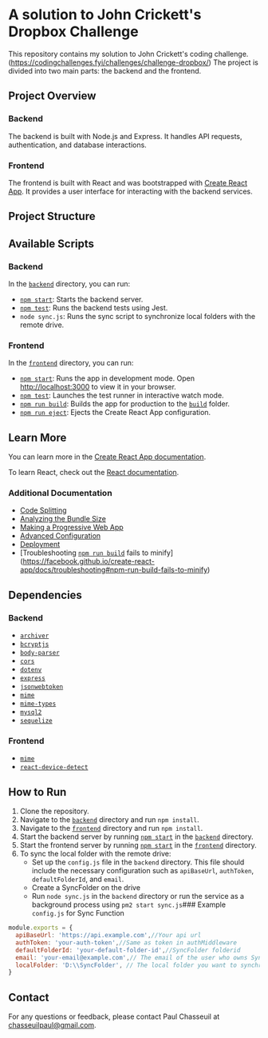 # A solution to John Crickett's Dropbox Challenge

This repository contains my solution to John Crickett's coding challenge.
(https://codingchallenges.fyi/challenges/challenge-dropbox/)
 The project is divided into two main parts: the backend and the frontend.
  
## Project Overview

### Backend

The backend is built with Node.js and Express. It handles API requests, authentication, and database interactions.

### Frontend

The frontend is built with React and was bootstrapped with [Create React App](https://github.com/facebook/create-react-app). It provides a user interface for interacting with the backend services.

## Project Structure



## Available Scripts

### Backend

In the [`backend`](command:_github.copilot.openRelativePath?%5B%7B%22scheme%22%3A%22file%22%2C%22authority%22%3A%22%22%2C%22path%22%3A%22%2Fc%3A%2FUsers%2Fpaulc%2Fsource%2Frepos%2Fpbox%2Fbackend%22%2C%22query%22%3A%22%22%2C%22fragment%22%3A%22%22%7D%5D "c:\Users\paulc\source\repos\pbox\backend") directory, you can run:

- [`npm start`](command:_github.copilot.openSymbolFromReferences?%5B%22npm%20start%22%2C%5B%7B%22uri%22%3A%7B%22%24mid%22%3A1%2C%22fsPath%22%3A%22c%3A%5C%5CUsers%5C%5Cpaulc%5C%5Csource%5C%5Crepos%5C%5Cpbox%5C%5Cbackend%5C%5Cpackage.json%22%2C%22_sep%22%3A1%2C%22external%22%3A%22file%3A%2F%2F%2Fc%253A%2FUsers%2Fpaulc%2Fsource%2Frepos%2Fpbox%2Fbackend%2Fpackage.json%22%2C%22path%22%3A%22%2Fc%3A%2FUsers%2Fpaulc%2Fsource%2Frepos%2Fpbox%2Fbackend%2Fpackage.json%22%2C%22scheme%22%3A%22file%22%7D%2C%22pos%22%3A%7B%22line%22%3A6%2C%22character%22%3A5%7D%7D%2C%7B%22uri%22%3A%7B%22%24mid%22%3A1%2C%22fsPath%22%3A%22c%3A%5C%5CUsers%5C%5Cpaulc%5C%5Csource%5C%5Crepos%5C%5Cpbox%5C%5Cfrontend%5C%5CREADME.md%22%2C%22_sep%22%3A1%2C%22external%22%3A%22file%3A%2F%2F%2Fc%253A%2FUsers%2Fpaulc%2Fsource%2Frepos%2Fpbox%2Ffrontend%2FREADME.md%22%2C%22path%22%3A%22%2Fc%3A%2FUsers%2Fpaulc%2Fsource%2Frepos%2Fpbox%2Ffrontend%2FREADME.md%22%2C%22scheme%22%3A%22file%22%7D%2C%22pos%22%3A%7B%22line%22%3A8%2C%22character%22%3A9%7D%7D%2C%7B%22uri%22%3A%7B%22%24mid%22%3A1%2C%22fsPath%22%3A%22c%3A%5C%5CUsers%5C%5Cpaulc%5C%5Csource%5C%5Crepos%5C%5Cpbox%5C%5Cfrontend%5C%5Csrc%5C%5Cindex.js%22%2C%22_sep%22%3A1%2C%22external%22%3A%22file%3A%2F%2F%2Fc%253A%2FUsers%2Fpaulc%2Fsource%2Frepos%2Fpbox%2Ffrontend%2Fsrc%2Findex.js%22%2C%22path%22%3A%22%2Fc%3A%2FUsers%2Fpaulc%2Fsource%2Frepos%2Fpbox%2Ffrontend%2Fsrc%2Findex.js%22%2C%22scheme%22%3A%22file%22%7D%2C%22pos%22%3A%7B%22line%22%3A15%2C%22character%22%3A18%7D%7D%5D%5D "Go to definition"): Starts the backend server.
- [`npm test`](command:_github.copilot.openSymbolFromReferences?%5B%22npm%20test%22%2C%5B%7B%22uri%22%3A%7B%22%24mid%22%3A1%2C%22fsPath%22%3A%22c%3A%5C%5CUsers%5C%5Cpaulc%5C%5Csource%5C%5Crepos%5C%5Cpbox%5C%5Cbackend%5C%5Cpackage.json%22%2C%22_sep%22%3A1%2C%22external%22%3A%22file%3A%2F%2F%2Fc%253A%2FUsers%2Fpaulc%2Fsource%2Frepos%2Fpbox%2Fbackend%2Fpackage.json%22%2C%22path%22%3A%22%2Fc%3A%2FUsers%2Fpaulc%2Fsource%2Frepos%2Fpbox%2Fbackend%2Fpackage.json%22%2C%22scheme%22%3A%22file%22%7D%2C%22pos%22%3A%7B%22line%22%3A5%2C%22character%22%3A5%7D%7D%2C%7B%22uri%22%3A%7B%22%24mid%22%3A1%2C%22fsPath%22%3A%22c%3A%5C%5CUsers%5C%5Cpaulc%5C%5Csource%5C%5Crepos%5C%5Cpbox%5C%5Cfrontend%5C%5CREADME.md%22%2C%22_sep%22%3A1%2C%22external%22%3A%22file%3A%2F%2F%2Fc%253A%2FUsers%2Fpaulc%2Fsource%2Frepos%2Fpbox%2Ffrontend%2FREADME.md%22%2C%22path%22%3A%22%2Fc%3A%2FUsers%2Fpaulc%2Fsource%2Frepos%2Fpbox%2Ffrontend%2FREADME.md%22%2C%22scheme%22%3A%22file%22%7D%2C%22pos%22%3A%7B%22line%22%3A16%2C%22character%22%3A9%7D%7D%5D%5D "Go to definition"): Runs the backend tests using Jest.
- `node sync.js`: Runs the sync script to synchronize local folders with the remote drive.


### Frontend

In the [`frontend`](command:_github.copilot.openRelativePath?%5B%7B%22scheme%22%3A%22file%22%2C%22authority%22%3A%22%22%2C%22path%22%3A%22%2Fc%3A%2FUsers%2Fpaulc%2Fsource%2Frepos%2Fpbox%2Ffrontend%22%2C%22query%22%3A%22%22%2C%22fragment%22%3A%22%22%7D%5D "c:\Users\paulc\source\repos\pbox\frontend") directory, you can run:

- [`npm start`](command:_github.copilot.openSymbolFromReferences?%5B%22npm%20start%22%2C%5B%7B%22uri%22%3A%7B%22%24mid%22%3A1%2C%22fsPath%22%3A%22c%3A%5C%5CUsers%5C%5Cpaulc%5C%5Csource%5C%5Crepos%5C%5Cpbox%5C%5Cbackend%5C%5Cpackage.json%22%2C%22_sep%22%3A1%2C%22external%22%3A%22file%3A%2F%2F%2Fc%253A%2FUsers%2Fpaulc%2Fsource%2Frepos%2Fpbox%2Fbackend%2Fpackage.json%22%2C%22path%22%3A%22%2Fc%3A%2FUsers%2Fpaulc%2Fsource%2Frepos%2Fpbox%2Fbackend%2Fpackage.json%22%2C%22scheme%22%3A%22file%22%7D%2C%22pos%22%3A%7B%22line%22%3A6%2C%22character%22%3A5%7D%7D%2C%7B%22uri%22%3A%7B%22%24mid%22%3A1%2C%22fsPath%22%3A%22c%3A%5C%5CUsers%5C%5Cpaulc%5C%5Csource%5C%5Crepos%5C%5Cpbox%5C%5Cfrontend%5C%5CREADME.md%22%2C%22_sep%22%3A1%2C%22external%22%3A%22file%3A%2F%2F%2Fc%253A%2FUsers%2Fpaulc%2Fsource%2Frepos%2Fpbox%2Ffrontend%2FREADME.md%22%2C%22path%22%3A%22%2Fc%3A%2FUsers%2Fpaulc%2Fsource%2Frepos%2Fpbox%2Ffrontend%2FREADME.md%22%2C%22scheme%22%3A%22file%22%7D%2C%22pos%22%3A%7B%22line%22%3A8%2C%22character%22%3A9%7D%7D%2C%7B%22uri%22%3A%7B%22%24mid%22%3A1%2C%22fsPath%22%3A%22c%3A%5C%5CUsers%5C%5Cpaulc%5C%5Csource%5C%5Crepos%5C%5Cpbox%5C%5Cfrontend%5C%5Csrc%5C%5Cindex.js%22%2C%22_sep%22%3A1%2C%22external%22%3A%22file%3A%2F%2F%2Fc%253A%2FUsers%2Fpaulc%2Fsource%2Frepos%2Fpbox%2Ffrontend%2Fsrc%2Findex.js%22%2C%22path%22%3A%22%2Fc%3A%2FUsers%2Fpaulc%2Fsource%2Frepos%2Fpbox%2Ffrontend%2Fsrc%2Findex.js%22%2C%22scheme%22%3A%22file%22%7D%2C%22pos%22%3A%7B%22line%22%3A15%2C%22character%22%3A18%7D%7D%5D%5D "Go to definition"): Runs the app in development mode. Open [http://localhost:3000](http://localhost:3000) to view it in your browser.
- [`npm test`](command:_github.copilot.openSymbolFromReferences?%5B%22npm%20test%22%2C%5B%7B%22uri%22%3A%7B%22%24mid%22%3A1%2C%22fsPath%22%3A%22c%3A%5C%5CUsers%5C%5Cpaulc%5C%5Csource%5C%5Crepos%5C%5Cpbox%5C%5Cbackend%5C%5Cpackage.json%22%2C%22_sep%22%3A1%2C%22external%22%3A%22file%3A%2F%2F%2Fc%253A%2FUsers%2Fpaulc%2Fsource%2Frepos%2Fpbox%2Fbackend%2Fpackage.json%22%2C%22path%22%3A%22%2Fc%3A%2FUsers%2Fpaulc%2Fsource%2Frepos%2Fpbox%2Fbackend%2Fpackage.json%22%2C%22scheme%22%3A%22file%22%7D%2C%22pos%22%3A%7B%22line%22%3A5%2C%22character%22%3A5%7D%7D%2C%7B%22uri%22%3A%7B%22%24mid%22%3A1%2C%22fsPath%22%3A%22c%3A%5C%5CUsers%5C%5Cpaulc%5C%5Csource%5C%5Crepos%5C%5Cpbox%5C%5Cfrontend%5C%5CREADME.md%22%2C%22_sep%22%3A1%2C%22external%22%3A%22file%3A%2F%2F%2Fc%253A%2FUsers%2Fpaulc%2Fsource%2Frepos%2Fpbox%2Ffrontend%2FREADME.md%22%2C%22path%22%3A%22%2Fc%3A%2FUsers%2Fpaulc%2Fsource%2Frepos%2Fpbox%2Ffrontend%2FREADME.md%22%2C%22scheme%22%3A%22file%22%7D%2C%22pos%22%3A%7B%22line%22%3A16%2C%22character%22%3A9%7D%7D%5D%5D "Go to definition"): Launches the test runner in interactive watch mode.
- [`npm run build`](command:_github.copilot.openSymbolFromReferences?%5B%22npm%20run%20build%22%2C%5B%7B%22uri%22%3A%7B%22%24mid%22%3A1%2C%22fsPath%22%3A%22c%3A%5C%5CUsers%5C%5Cpaulc%5C%5Csource%5C%5Crepos%5C%5Cpbox%5C%5Cfrontend%5C%5CREADME.md%22%2C%22_sep%22%3A1%2C%22external%22%3A%22file%3A%2F%2F%2Fc%253A%2FUsers%2Fpaulc%2Fsource%2Frepos%2Fpbox%2Ffrontend%2FREADME.md%22%2C%22path%22%3A%22%2Fc%3A%2FUsers%2Fpaulc%2Fsource%2Frepos%2Fpbox%2Ffrontend%2FREADME.md%22%2C%22scheme%22%3A%22file%22%7D%2C%22pos%22%3A%7B%22line%22%3A21%2C%22character%22%3A13%7D%7D%5D%5D "Go to definition"): Builds the app for production to the [`build`](command:_github.copilot.openSymbolFromReferences?%5B%22build%22%2C%5B%7B%22uri%22%3A%7B%22%24mid%22%3A1%2C%22fsPath%22%3A%22c%3A%5C%5CUsers%5C%5Cpaulc%5C%5Csource%5C%5Crepos%5C%5Cpbox%5C%5Cfrontend%5C%5CREADME.md%22%2C%22_sep%22%3A1%2C%22external%22%3A%22file%3A%2F%2F%2Fc%253A%2FUsers%2Fpaulc%2Fsource%2Frepos%2Fpbox%2Ffrontend%2FREADME.md%22%2C%22path%22%3A%22%2Fc%3A%2FUsers%2Fpaulc%2Fsource%2Frepos%2Fpbox%2Ffrontend%2FREADME.md%22%2C%22scheme%22%3A%22file%22%7D%2C%22pos%22%3A%7B%22line%22%3A21%2C%22character%22%3A13%7D%7D%5D%5D "Go to definition") folder.
- [`npm run eject`](command:_github.copilot.openSymbolFromReferences?%5B%22npm%20run%20eject%22%2C%5B%7B%22uri%22%3A%7B%22%24mid%22%3A1%2C%22fsPath%22%3A%22c%3A%5C%5CUsers%5C%5Cpaulc%5C%5Csource%5C%5Crepos%5C%5Cpbox%5C%5Cfrontend%5C%5CREADME.md%22%2C%22_sep%22%3A1%2C%22external%22%3A%22file%3A%2F%2F%2Fc%253A%2FUsers%2Fpaulc%2Fsource%2Frepos%2Fpbox%2Ffrontend%2FREADME.md%22%2C%22path%22%3A%22%2Fc%3A%2FUsers%2Fpaulc%2Fsource%2Frepos%2Fpbox%2Ffrontend%2FREADME.md%22%2C%22scheme%22%3A%22file%22%7D%2C%22pos%22%3A%7B%22line%22%3A31%2C%22character%22%3A13%7D%7D%5D%5D "Go to definition"): Ejects the Create React App configuration.

## Learn More

You can learn more in the [Create React App documentation](https://facebook.github.io/create-react-app/docs/getting-started).

To learn React, check out the [React documentation](https://reactjs.org/).

### Additional Documentation

- [Code Splitting](https://facebook.github.io/create-react-app/docs/code-splitting)
- [Analyzing the Bundle Size](https://facebook.github.io/create-react-app/docs/analyzing-the-bundle-size)
- [Making a Progressive Web App](https://facebook.github.io/create-react-app/docs/making-a-progressive-web-app)
- [Advanced Configuration](https://facebook.github.io/create-react-app/docs/advanced-configuration)
- [Deployment](https://facebook.github.io/create-react-app/docs/deployment)
- [Troubleshooting [`npm run build`](command:_github.copilot.openSymbolFromReferences?%5B%22npm%20run%20build%22%2C%5B%7B%22uri%22%3A%7B%22%24mid%22%3A1%2C%22fsPath%22%3A%22c%3A%5C%5CUsers%5C%5Cpaulc%5C%5Csource%5C%5Crepos%5C%5Cpbox%5C%5Cfrontend%5C%5CREADME.md%22%2C%22_sep%22%3A1%2C%22external%22%3A%22file%3A%2F%2F%2Fc%253A%2FUsers%2Fpaulc%2Fsource%2Frepos%2Fpbox%2Ffrontend%2FREADME.md%22%2C%22path%22%3A%22%2Fc%3A%2FUsers%2Fpaulc%2Fsource%2Frepos%2Fpbox%2Ffrontend%2FREADME.md%22%2C%22scheme%22%3A%22file%22%7D%2C%22pos%22%3A%7B%22line%22%3A21%2C%22character%22%3A13%7D%7D%5D%5D "Go to definition") fails to minify](https://facebook.github.io/create-react-app/docs/troubleshooting#npm-run-build-fails-to-minify)

## Dependencies

### Backend

- [`archiver`](command:_github.copilot.openSymbolFromReferences?%5B%22archiver%22%2C%5B%7B%22uri%22%3A%7B%22%24mid%22%3A1%2C%22fsPath%22%3A%22c%3A%5C%5CUsers%5C%5Cpaulc%5C%5Csource%5C%5Crepos%5C%5Cpbox%5C%5Cbackend%5C%5Cpackage.json%22%2C%22_sep%22%3A1%2C%22external%22%3A%22file%3A%2F%2F%2Fc%253A%2FUsers%2Fpaulc%2Fsource%2Frepos%2Fpbox%2Fbackend%2Fpackage.json%22%2C%22path%22%3A%22%2Fc%3A%2FUsers%2Fpaulc%2Fsource%2Frepos%2Fpbox%2Fbackend%2Fpackage.json%22%2C%22scheme%22%3A%22file%22%7D%2C%22pos%22%3A%7B%22line%22%3A12%2C%22character%22%3A5%7D%7D%5D%5D "Go to definition")
- [`bcryptjs`](command:_github.copilot.openSymbolFromReferences?%5B%22bcryptjs%22%2C%5B%7B%22uri%22%3A%7B%22%24mid%22%3A1%2C%22fsPath%22%3A%22c%3A%5C%5CUsers%5C%5Cpaulc%5C%5Csource%5C%5Crepos%5C%5Cpbox%5C%5Cbackend%5C%5Cpackage.json%22%2C%22_sep%22%3A1%2C%22external%22%3A%22file%3A%2F%2F%2Fc%253A%2FUsers%2Fpaulc%2Fsource%2Frepos%2Fpbox%2Fbackend%2Fpackage.json%22%2C%22path%22%3A%22%2Fc%3A%2FUsers%2Fpaulc%2Fsource%2Frepos%2Fpbox%2Fbackend%2Fpackage.json%22%2C%22scheme%22%3A%22file%22%7D%2C%22pos%22%3A%7B%22line%22%3A13%2C%22character%22%3A5%7D%7D%5D%5D "Go to definition")
- [`body-parser`](command:_github.copilot.openSymbolFromReferences?%5B%22body-parser%22%2C%5B%7B%22uri%22%3A%7B%22%24mid%22%3A1%2C%22fsPath%22%3A%22c%3A%5C%5CUsers%5C%5Cpaulc%5C%5Csource%5C%5Crepos%5C%5Cpbox%5C%5Cbackend%5C%5Cpackage.json%22%2C%22_sep%22%3A1%2C%22external%22%3A%22file%3A%2F%2F%2Fc%253A%2FUsers%2Fpaulc%2Fsource%2Frepos%2Fpbox%2Fbackend%2Fpackage.json%22%2C%22path%22%3A%22%2Fc%3A%2FUsers%2Fpaulc%2Fsource%2Frepos%2Fpbox%2Fbackend%2Fpackage.json%22%2C%22scheme%22%3A%22file%22%7D%2C%22pos%22%3A%7B%22line%22%3A14%2C%22character%22%3A5%7D%7D%5D%5D "Go to definition")
- [`cors`](command:_github.copilot.openSymbolFromReferences?%5B%22cors%22%2C%5B%7B%22uri%22%3A%7B%22%24mid%22%3A1%2C%22fsPath%22%3A%22c%3A%5C%5CUsers%5C%5Cpaulc%5C%5Csource%5C%5Crepos%5C%5Cpbox%5C%5Cbackend%5C%5Cpackage.json%22%2C%22_sep%22%3A1%2C%22external%22%3A%22file%3A%2F%2F%2Fc%253A%2FUsers%2Fpaulc%2Fsource%2Frepos%2Fpbox%2Fbackend%2Fpackage.json%22%2C%22path%22%3A%22%2Fc%3A%2FUsers%2Fpaulc%2Fsource%2Frepos%2Fpbox%2Fbackend%2Fpackage.json%22%2C%22scheme%22%3A%22file%22%7D%2C%22pos%22%3A%7B%22line%22%3A15%2C%22character%22%3A5%7D%7D%5D%5D "Go to definition")
- [`dotenv`](command:_github.copilot.openSymbolFromReferences?%5B%22dotenv%22%2C%5B%7B%22uri%22%3A%7B%22%24mid%22%3A1%2C%22fsPath%22%3A%22c%3A%5C%5CUsers%5C%5Cpaulc%5C%5Csource%5C%5Crepos%5C%5Cpbox%5C%5Cbackend%5C%5Cpackage.json%22%2C%22_sep%22%3A1%2C%22external%22%3A%22file%3A%2F%2F%2Fc%253A%2FUsers%2Fpaulc%2Fsource%2Frepos%2Fpbox%2Fbackend%2Fpackage.json%22%2C%22path%22%3A%22%2Fc%3A%2FUsers%2Fpaulc%2Fsource%2Frepos%2Fpbox%2Fbackend%2Fpackage.json%22%2C%22scheme%22%3A%22file%22%7D%2C%22pos%22%3A%7B%22line%22%3A16%2C%22character%22%3A5%7D%7D%5D%5D "Go to definition")
- [`express`](command:_github.copilot.openSymbolFromReferences?%5B%22express%22%2C%5B%7B%22uri%22%3A%7B%22%24mid%22%3A1%2C%22fsPath%22%3A%22c%3A%5C%5CUsers%5C%5Cpaulc%5C%5Csource%5C%5Crepos%5C%5Cpbox%5C%5Cbackend%5C%5Cpackage.json%22%2C%22_sep%22%3A1%2C%22external%22%3A%22file%3A%2F%2F%2Fc%253A%2FUsers%2Fpaulc%2Fsource%2Frepos%2Fpbox%2Fbackend%2Fpackage.json%22%2C%22path%22%3A%22%2Fc%3A%2FUsers%2Fpaulc%2Fsource%2Frepos%2Fpbox%2Fbackend%2Fpackage.json%22%2C%22scheme%22%3A%22file%22%7D%2C%22pos%22%3A%7B%22line%22%3A17%2C%22character%22%3A5%7D%7D%5D%5D "Go to definition")
- [`jsonwebtoken`](command:_github.copilot.openSymbolFromReferences?%5B%22jsonwebtoken%22%2C%5B%7B%22uri%22%3A%7B%22%24mid%22%3A1%2C%22fsPath%22%3A%22c%3A%5C%5CUsers%5C%5Cpaulc%5C%5Csource%5C%5Crepos%5C%5Cpbox%5C%5Cbackend%5C%5Cpackage.json%22%2C%22_sep%22%3A1%2C%22external%22%3A%22file%3A%2F%2F%2Fc%253A%2FUsers%2Fpaulc%2Fsource%2Frepos%2Fpbox%2Fbackend%2Fpackage.json%22%2C%22path%22%3A%22%2Fc%3A%2FUsers%2Fpaulc%2Fsource%2Frepos%2Fpbox%2Fbackend%2Fpackage.json%22%2C%22scheme%22%3A%22file%22%7D%2C%22pos%22%3A%7B%22line%22%3A18%2C%22character%22%3A5%7D%7D%5D%5D "Go to definition")
- [`mime`](command:_github.copilot.openSymbolFromReferences?%5B%22mime%22%2C%5B%7B%22uri%22%3A%7B%22%24mid%22%3A1%2C%22fsPath%22%3A%22c%3A%5C%5CUsers%5C%5Cpaulc%5C%5Csource%5C%5Crepos%5C%5Cpbox%5C%5Cbackend%5C%5Cpackage.json%22%2C%22_sep%22%3A1%2C%22external%22%3A%22file%3A%2F%2F%2Fc%253A%2FUsers%2Fpaulc%2Fsource%2Frepos%2Fpbox%2Fbackend%2Fpackage.json%22%2C%22path%22%3A%22%2Fc%3A%2FUsers%2Fpaulc%2Fsource%2Frepos%2Fpbox%2Fbackend%2Fpackage.json%22%2C%22scheme%22%3A%22file%22%7D%2C%22pos%22%3A%7B%22line%22%3A19%2C%22character%22%3A5%7D%7D%2C%7B%22uri%22%3A%7B%22%24mid%22%3A1%2C%22fsPath%22%3A%22c%3A%5C%5CUsers%5C%5Cpaulc%5C%5Csource%5C%5Crepos%5C%5Cpbox%5C%5Cpackage.json%22%2C%22_sep%22%3A1%2C%22external%22%3A%22file%3A%2F%2F%2Fc%253A%2FUsers%2Fpaulc%2Fsource%2Frepos%2Fpbox%2Fpackage.json%22%2C%22path%22%3A%22%2Fc%3A%2FUsers%2Fpaulc%2Fsource%2Frepos%2Fpbox%2Fpackage.json%22%2C%22scheme%22%3A%22file%22%7D%2C%22pos%22%3A%7B%22line%22%3A2%2C%22character%22%3A5%7D%7D%5D%5D "Go to definition")
- [`mime-types`](command:_github.copilot.openSymbolFromReferences?%5B%22mime-types%22%2C%5B%7B%22uri%22%3A%7B%22%24mid%22%3A1%2C%22fsPath%22%3A%22c%3A%5C%5CUsers%5C%5Cpaulc%5C%5Csource%5C%5Crepos%5C%5Cpbox%5C%5Cbackend%5C%5Cpackage.json%22%2C%22_sep%22%3A1%2C%22external%22%3A%22file%3A%2F%2F%2Fc%253A%2FUsers%2Fpaulc%2Fsource%2Frepos%2Fpbox%2Fbackend%2Fpackage.json%22%2C%22path%22%3A%22%2Fc%3A%2FUsers%2Fpaulc%2Fsource%2Frepos%2Fpbox%2Fbackend%2Fpackage.json%22%2C%22scheme%22%3A%22file%22%7D%2C%22pos%22%3A%7B%22line%22%3A20%2C%22character%22%3A5%7D%7D%5D%5D "Go to definition")
- [`mysql2`](command:_github.copilot.openSymbolFromReferences?%5B%22mysql2%22%2C%5B%7B%22uri%22%3A%7B%22%24mid%22%3A1%2C%22fsPath%22%3A%22c%3A%5C%5CUsers%5C%5Cpaulc%5C%5Csource%5C%5Crepos%5C%5Cpbox%5C%5Cbackend%5C%5Cpackage.json%22%2C%22_sep%22%3A1%2C%22external%22%3A%22file%3A%2F%2F%2Fc%253A%2FUsers%2Fpaulc%2Fsource%2Frepos%2Fpbox%2Fbackend%2Fpackage.json%22%2C%22path%22%3A%22%2Fc%3A%2FUsers%2Fpaulc%2Fsource%2Frepos%2Fpbox%2Fbackend%2Fpackage.json%22%2C%22scheme%22%3A%22file%22%7D%2C%22pos%22%3A%7B%22line%22%3A21%2C%22character%22%3A5%7D%7D%5D%5D "Go to definition")
- [`sequelize`](command:_github.copilot.openSymbolFromReferences?%5B%22sequelize%22%2C%5B%7B%22uri%22%3A%7B%22%24mid%22%3A1%2C%22fsPath%22%3A%22c%3A%5C%5CUsers%5C%5Cpaulc%5C%5Csource%5C%5Crepos%5C%5Cpbox%5C%5Cbackend%5C%5Cpackage.json%22%2C%22_sep%22%3A1%2C%22external%22%3A%22file%3A%2F%2F%2Fc%253A%2FUsers%2Fpaulc%2Fsource%2Frepos%2Fpbox%2Fbackend%2Fpackage.json%22%2C%22path%22%3A%22%2Fc%3A%2FUsers%2Fpaulc%2Fsource%2Frepos%2Fpbox%2Fbackend%2Fpackage.json%22%2C%22scheme%22%3A%22file%22%7D%2C%22pos%22%3A%7B%22line%22%3A22%2C%22character%22%3A5%7D%7D%5D%5D "Go to definition")

### Frontend

- [`mime`](command:_github.copilot.openSymbolFromReferences?%5B%22mime%22%2C%5B%7B%22uri%22%3A%7B%22%24mid%22%3A1%2C%22fsPath%22%3A%22c%3A%5C%5CUsers%5C%5Cpaulc%5C%5Csource%5C%5Crepos%5C%5Cpbox%5C%5Cbackend%5C%5Cpackage.json%22%2C%22_sep%22%3A1%2C%22external%22%3A%22file%3A%2F%2F%2Fc%253A%2FUsers%2Fpaulc%2Fsource%2Frepos%2Fpbox%2Fbackend%2Fpackage.json%22%2C%22path%22%3A%22%2Fc%3A%2FUsers%2Fpaulc%2Fsource%2Frepos%2Fpbox%2Fbackend%2Fpackage.json%22%2C%22scheme%22%3A%22file%22%7D%2C%22pos%22%3A%7B%22line%22%3A19%2C%22character%22%3A5%7D%7D%2C%7B%22uri%22%3A%7B%22%24mid%22%3A1%2C%22fsPath%22%3A%22c%3A%5C%5CUsers%5C%5Cpaulc%5C%5Csource%5C%5Crepos%5C%5Cpbox%5C%5Cpackage.json%22%2C%22_sep%22%3A1%2C%22external%22%3A%22file%3A%2F%2F%2Fc%253A%2FUsers%2Fpaulc%2Fsource%2Frepos%2Fpbox%2Fpackage.json%22%2C%22path%22%3A%22%2Fc%3A%2FUsers%2Fpaulc%2Fsource%2Frepos%2Fpbox%2Fpackage.json%22%2C%22scheme%22%3A%22file%22%7D%2C%22pos%22%3A%7B%22line%22%3A2%2C%22character%22%3A5%7D%7D%5D%5D "Go to definition")
- [`react-device-detect`](command:_github.copilot.openSymbolFromReferences?%5B%22react-device-detect%22%2C%5B%7B%22uri%22%3A%7B%22%24mid%22%3A1%2C%22fsPath%22%3A%22c%3A%5C%5CUsers%5C%5Cpaulc%5C%5Csource%5C%5Crepos%5C%5Cpbox%5C%5Cpackage.json%22%2C%22_sep%22%3A1%2C%22external%22%3A%22file%3A%2F%2F%2Fc%253A%2FUsers%2Fpaulc%2Fsource%2Frepos%2Fpbox%2Fpackage.json%22%2C%22path%22%3A%22%2Fc%3A%2FUsers%2Fpaulc%2Fsource%2Frepos%2Fpbox%2Fpackage.json%22%2C%22scheme%22%3A%22file%22%7D%2C%22pos%22%3A%7B%22line%22%3A3%2C%22character%22%3A5%7D%7D%5D%5D "Go to definition")

## How to Run

1. Clone the repository.
2. Navigate to the [`backend`](command:_github.copilot.openRelativePath?%5B%7B%22scheme%22%3A%22file%22%2C%22authority%22%3A%22%22%2C%22path%22%3A%22%2Fc%3A%2FUsers%2Fpaulc%2Fsource%2Frepos%2Fpbox%2Fbackend%22%2C%22query%22%3A%22%22%2C%22fragment%22%3A%22%22%7D%5D "c:\Users\paulc\source\repos\pbox\backend") directory and run `npm install`.
3. Navigate to the [`frontend`](command:_github.copilot.openRelativePath?%5B%7B%22scheme%22%3A%22file%22%2C%22authority%22%3A%22%22%2C%22path%22%3A%22%2Fc%3A%2FUsers%2Fpaulc%2Fsource%2Frepos%2Fpbox%2Ffrontend%22%2C%22query%22%3A%22%22%2C%22fragment%22%3A%22%22%7D%5D "c:\Users\paulc\source\repos\pbox\frontend") directory and run `npm install`.
4. Start the backend server by running [`npm start`](command:_github.copilot.openSymbolFromReferences?%5B%22npm%20start%22%2C%5B%7B%22uri%22%3A%7B%22%24mid%22%3A1%2C%22fsPath%22%3A%22c%3A%5C%5CUsers%5C%5Cpaulc%5C%5Csource%5C%5Crepos%5C%5Cpbox%5C%5Cbackend%5C%5Cpackage.json%22%2C%22_sep%22%3A1%2C%22external%22%3A%22file%3A%2F%2F%2Fc%253A%2FUsers%2Fpaulc%2Fsource%2Frepos%2Fpbox%2Fbackend%2Fpackage.json%22%2C%22path%22%3A%22%2Fc%3A%2FUsers%2Fpaulc%2Fsource%2Frepos%2Fpbox%2Fbackend%2Fpackage.json%22%2C%22scheme%22%3A%22file%22%7D%2C%22pos%22%3A%7B%22line%22%3A6%2C%22character%22%3A5%7D%7D%2C%7B%22uri%22%3A%7B%22%24mid%22%3A1%2C%22fsPath%22%3A%22c%3A%5C%5CUsers%5C%5Cpaulc%5C%5Csource%5C%5Crepos%5C%5Cpbox%5C%5Cfrontend%5C%5CREADME.md%22%2C%22_sep%22%3A1%2C%22external%22%3A%22file%3A%2F%2F%2Fc%253A%2FUsers%2Fpaulc%2Fsource%2Frepos%2Fpbox%2Ffrontend%2FREADME.md%22%2C%22path%22%3A%22%2Fc%3A%2FUsers%2Fpaulc%2Fsource%2Frepos%2Fpbox%2Ffrontend%2FREADME.md%22%2C%22scheme%22%3A%22file%22%7D%2C%22pos%22%3A%7B%22line%22%3A8%2C%22character%22%3A9%7D%7D%2C%7B%22uri%22%3A%7B%22%24mid%22%3A1%2C%22fsPath%22%3A%22c%3A%5C%5CUsers%5C%5Cpaulc%5C%5Csource%5C%5Crepos%5C%5Cpbox%5C%5Cfrontend%5C%5Csrc%5C%5Cindex.js%22%2C%22_sep%22%3A1%2C%22external%22%3A%22file%3A%2F%2F%2Fc%253A%2FUsers%2Fpaulc%2Fsource%2Frepos%2Fpbox%2Ffrontend%2Fsrc%2Findex.js%22%2C%22path%22%3A%22%2Fc%3A%2FUsers%2Fpaulc%2Fsource%2Frepos%2Fpbox%2Ffrontend%2Fsrc%2Findex.js%22%2C%22scheme%22%3A%22file%22%7D%2C%22pos%22%3A%7B%22line%22%3A15%2C%22character%22%3A18%7D%7D%5D%5D "Go to definition") in the [`backend`](command:_github.copilot.openRelativePath?%5B%7B%22scheme%22%3A%22file%22%2C%22authority%22%3A%22%22%2C%22path%22%3A%22%2Fc%3A%2FUsers%2Fpaulc%2Fsource%2Frepos%2Fpbox%2Fbackend%22%2C%22query%22%3A%22%22%2C%22fragment%22%3A%22%22%7D%5D "c:\Users\paulc\source\repos\pbox\backend") directory.
5. Start the frontend server by running [`npm start`](command:_github.copilot.openSymbolFromReferences?%5B%22npm%20start%22%2C%5B%7B%22uri%22%3A%7B%22%24mid%22%3A1%2C%22fsPath%22%3A%22c%3A%5C%5CUsers%5C%5Cpaulc%5C%5Csource%5C%5Crepos%5C%5Cpbox%5C%5Cbackend%5C%5Cpackage.json%22%2C%22_sep%22%3A1%2C%22external%22%3A%22file%3A%2F%2F%2Fc%253A%2FUsers%2Fpaulc%2Fsource%2Frepos%2Fpbox%2Fbackend%2Fpackage.json%22%2C%22path%22%3A%22%2Fc%3A%2FUsers%2Fpaulc%2Fsource%2Frepos%2Fpbox%2Fbackend%2Fpackage.json%22%2C%22scheme%22%3A%22file%22%7D%2C%22pos%22%3A%7B%22line%22%3A6%2C%22character%22%3A5%7D%7D%2C%7B%22uri%22%3A%7B%22%24mid%22%3A1%2C%22fsPath%22%3A%22c%3A%5C%5CUsers%5C%5Cpaulc%5C%5Csource%5C%5Crepos%5C%5Cpbox%5C%5Cfrontend%5C%5CREADME.md%22%2C%22_sep%22%3A1%2C%22external%22%3A%22file%3A%2F%2F%2Fc%253A%2FUsers%2Fpaulc%2Fsource%2Frepos%2Fpbox%2Ffrontend%2FREADME.md%22%2C%22path%22%3A%22%2Fc%3A%2FUsers%2Fpaulc%2Fsource%2Frepos%2Fpbox%2Ffrontend%2FREADME.md%22%2C%22scheme%22%3A%22file%22%7D%2C%22pos%22%3A%7B%22line%22%3A8%2C%22character%22%3A9%7D%7D%2C%7B%22uri%22%3A%7B%22%24mid%22%3A1%2C%22fsPath%22%3A%22c%3A%5C%5CUsers%5C%5Cpaulc%5C%5Csource%5C%5Crepos%5C%5Cpbox%5C%5Cfrontend%5C%5Csrc%5C%5Cindex.js%22%2C%22_sep%22%3A1%2C%22external%22%3A%22file%3A%2F%2F%2Fc%253A%2FUsers%2Fpaulc%2Fsource%2Frepos%2Fpbox%2Ffrontend%2Fsrc%2Findex.js%22%2C%22path%22%3A%22%2Fc%3A%2FUsers%2Fpaulc%2Fsource%2Frepos%2Fpbox%2Ffrontend%2Fsrc%2Findex.js%22%2C%22scheme%22%3A%22file%22%7D%2C%22pos%22%3A%7B%22line%22%3A15%2C%22character%22%3A18%7D%7D%5D%5D "Go to definition") in the [`frontend`](command:_github.copilot.openRelativePath?%5B%7B%22scheme%22%3A%22file%22%2C%22authority%22%3A%22%22%2C%22path%22%3A%22%2Fc%3A%2FUsers%2Fpaulc%2Fsource%2Frepos%2Fpbox%2Ffrontend%22%2C%22query%22%3A%22%22%2C%22fragment%22%3A%22%22%7D%5D "c:\Users\paulc\source\repos\pbox\frontend") directory.
6. To sync the local folder with the remote drive:
   - Set up the `config.js` file in the `backend` directory. This file should include the necessary configuration such as `apiBaseUrl`, `authToken`, `defaultFolderId`, and `email`.
   - Create a SyncFolder on the drive
   - Run `node sync.js` in the `backend` directory or run the service as a background process using `pm2 start sync.js`### Example `config.js` for Sync Function 

```javascript
module.exports = {
  apiBaseUrl: 'https://api.example.com',//Your api url
  authToken: 'your-auth-token',//Same as token in authMiddleware
  defaultFolderId: 'your-default-folder-id',//SyncFolder folderid
  email: 'your-email@example.com',// The email of the user who owns SyncFolder
  localFolder: 'D:\\SyncFolder', // The local folder you want to synchronize
}
```


## Contact

For any questions or feedback, please contact Paul Chasseuil at chasseuilpaul@gmail.com.
 